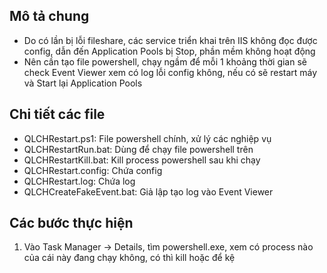 ## Mô tả chung
- Do có lần bị lỗi fileshare, các service triển khai trên IIS không đọc được config, dẫn đến Application Pools bị Stop, phần mềm không hoạt động
- Nên cần tạo file powershell, chạy ngầm để mỗi 1 khoảng thời gian sẽ check Event Viewer xem có log lỗi config không, nếu có sẽ restart máy và Start lại Application Pools

## Chi tiết các file
* QLCHRestart.ps1: File powershell chính, xử lý các nghiệp vụ
* QLCHRestartRun.bat: Dùng để chạy file powershell trên
* QLCHRestartKill.bat: Kill process powershell sau khi chạy
* QLCHRestart.config: Chứa config
* QLCHRestart.log: Chứa log
* QLCHCreateFakeEvent.bat: Giả lập tạo log vào Event Viewer

## Các bước thực hiện
1. Vào Task Manager -> Details, tìm powershell.exe, xem có process nào của cái này đang chạy không, có thì kill hoặc để kệ
